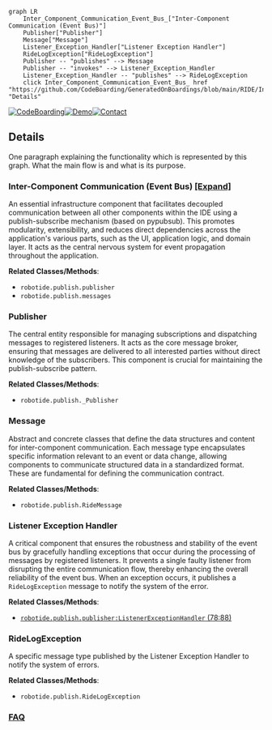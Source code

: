```mermaid
graph LR
    Inter_Component_Communication_Event_Bus_["Inter-Component Communication (Event Bus)"]
    Publisher["Publisher"]
    Message["Message"]
    Listener_Exception_Handler["Listener Exception Handler"]
    RideLogException["RideLogException"]
    Publisher -- "publishes" --> Message
    Publisher -- "invokes" --> Listener_Exception_Handler
    Listener_Exception_Handler -- "publishes" --> RideLogException
    click Inter_Component_Communication_Event_Bus_ href "https://github.com/CodeBoarding/GeneratedOnBoardings/blob/main/RIDE/Inter_Component_Communication_Event_Bus_.md" "Details"
```

[![CodeBoarding](https://img.shields.io/badge/Generated%20by-CodeBoarding-9cf?style=flat-square)](https://github.com/CodeBoarding/GeneratedOnBoardings)[![Demo](https://img.shields.io/badge/Try%20our-Demo-blue?style=flat-square)](https://www.codeboarding.org/demo)[![Contact](https://img.shields.io/badge/Contact%20us%20-%20contact@codeboarding.org-lightgrey?style=flat-square)](mailto:contact@codeboarding.org)

## Details

One paragraph explaining the functionality which is represented by this graph. What the main flow is and what is its purpose.

### Inter-Component Communication (Event Bus) [[Expand]](./Inter_Component_Communication_Event_Bus_.md)
An essential infrastructure component that facilitates decoupled communication between all other components within the IDE using a publish-subscribe mechanism (based on pypubsub). This promotes modularity, extensibility, and reduces direct dependencies across the application's various parts, such as the UI, application logic, and domain layer. It acts as the central nervous system for event propagation throughout the application.


**Related Classes/Methods**:

- `robotide.publish.publisher`
- `robotide.publish.messages`


### Publisher
The central entity responsible for managing subscriptions and dispatching messages to registered listeners. It acts as the core message broker, ensuring that messages are delivered to all interested parties without direct knowledge of the subscribers. This component is crucial for maintaining the publish-subscribe pattern.


**Related Classes/Methods**:

- `robotide.publish._Publisher`


### Message
Abstract and concrete classes that define the data structures and content for inter-component communication. Each message type encapsulates specific information relevant to an event or data change, allowing components to communicate structured data in a standardized format. These are fundamental for defining the communication contract.


**Related Classes/Methods**:

- `robotide.publish.RideMessage`


### Listener Exception Handler
A critical component that ensures the robustness and stability of the event bus by gracefully handling exceptions that occur during the processing of messages by registered listeners. It prevents a single faulty listener from disrupting the entire communication flow, thereby enhancing the overall reliability of the event bus. When an exception occurs, it publishes a `RideLogException` message to notify the system of the error.


**Related Classes/Methods**:

- <a href="https://github.com/HelioGuilherme66/RIDE/blob/develop/src/robotide/publish/publisher.py#L78-L88" target="_blank" rel="noopener noreferrer">`robotide.publish.publisher:ListenerExceptionHandler` (78:88)</a>


### RideLogException
A specific message type published by the Listener Exception Handler to notify the system of errors.


**Related Classes/Methods**:

- `robotide.publish.RideLogException`




### [FAQ](https://github.com/CodeBoarding/GeneratedOnBoardings/tree/main?tab=readme-ov-file#faq)